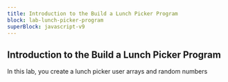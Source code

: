 ```yaml
---
title: Introduction to the Build a Lunch Picker Program
block: lab-lunch-picker-program
superBlock: javascript-v9
---
```


## Introduction to the Build a Lunch Picker Program

In this lab, you create a lunch picker user arrays and random numbers
